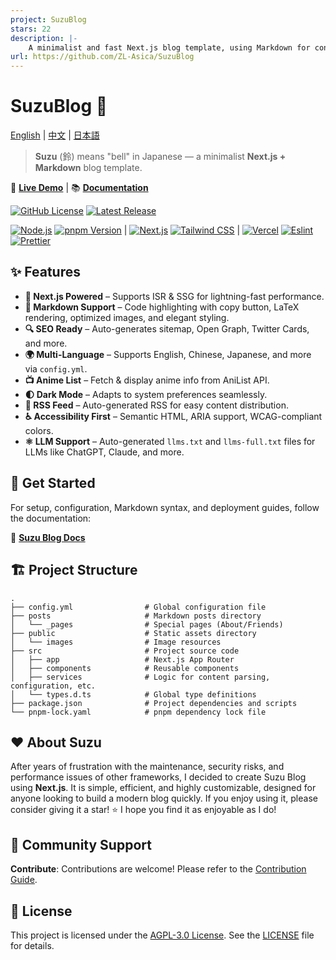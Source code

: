```yaml
---
project: SuzuBlog
stars: 22
description: |-
    A minimalist and fast Next.js blog template, using Markdown for content management. 基于 Next.js 的博客模板。
url: https://github.com/ZL-Asica/SuzuBlog
---
```


# SuzuBlog 🎐

[English](./README.md) | [中文](./README_ZH.md) | [日本語](./README_JA.md)

> **Suzu** (鈴) means "bell" in Japanese — a minimalist **Next.js + Markdown** blog template.

🚀 **[Live Demo](https://www.zla.pub)** | 📚 **[Documentation](https://suzu.zla.app)**

[![GitHub License][license-badge]][license-link] [![Latest Release][release-badge]][release-link]

[![Node.js][node-badge]][node-link] [![pnpm Version][pnpm-badge]][pnpm-link] | [![Next.js][nextjs-badge]][nextjs-link] [![Tailwind CSS][tailwind-badge]][tailwind-link] | [![Vercel][vercel-badge]][vercel-link] [![Eslint][eslint-badge]][eslint-link] [![Prettier][prettier-badge]][prettier-link]

## ✨ Features

- **🚀 Next.js Powered** – Supports ISR & SSG for lightning-fast performance.
- **📄 Markdown Support** – Code highlighting with copy button, LaTeX rendering, optimized images, and elegant styling.
- **🔍 SEO Ready** – Auto-generates sitemap, Open Graph, Twitter Cards, and more.
- **🌍 Multi-Language** – Supports English, Chinese, Japanese, and more via `config.yml`.
- **📺 Anime List** – Fetch & display anime info from AniList API.
- **🌓 Dark Mode** – Adapts to system preferences seamlessly.
- **📢 RSS Feed** – Auto-generated RSS for easy content distribution.
- **♿ Accessibility First** – Semantic HTML, ARIA support, WCAG-compliant colors.
- **⚛️ LLM Support** – Auto-generated `llms.txt` and `llms-full.txt` files for LLMs like ChatGPT, Claude, and more.

## **🚀 Get Started**

For setup, configuration, Markdown syntax, and deployment guides, follow the documentation:

📖 **[Suzu Blog Docs](https://suzu.zla.app)**

## 🏗️ Project Structure

```plaintext
.
├── config.yml                # Global configuration file
├── posts                     # Markdown posts directory
│   └── _pages                # Special pages (About/Friends)
├── public                    # Static assets directory
│   └── images                # Image resources
├── src                       # Project source code
│   ├── app                   # Next.js App Router
│   ├── components            # Reusable components
│   ├── services              # Logic for content parsing, configuration, etc.
│   └── types.d.ts            # Global type definitions
├── package.json              # Project dependencies and scripts
└── pnpm-lock.yaml            # pnpm dependency lock file
```

## ❤️ About Suzu

After years of frustration with the maintenance, security risks, and performance issues of other frameworks, I decided to create Suzu Blog using **Next.js**. It is simple, efficient, and highly customizable, designed for anyone looking to build a modern blog quickly. If you enjoy using it, please consider giving it a star! ⭐ I hope you find it as enjoyable as I do!

## 🔗 Community Support

**Contribute**: Contributions are welcome! Please refer to the [Contribution Guide](./CONTRIBUTING.md).

## 📜 License

This project is licensed under the [AGPL-3.0 License][license-link]. See the [LICENSE](./LICENSE) file for details.

<!-- Badges / Links -->

[eslint-badge]: https://img.shields.io/badge/eslint-4B32C3?logo=eslint&logoColor=white
[eslint-link]: https://www.npmjs.com/package/eslint-config-zl-asica
[license-badge]: https://img.shields.io/github/license/ZL-Asica/SuzuBlog
[license-link]: ./LICENSE
[nextjs-badge]: https://img.shields.io/badge/Next.js-black?logo=next.js&logoColor=white
[nextjs-link]: https://nextjs.org
[node-badge]: https://img.shields.io/badge/node%3E=18.18-339933?logo=node.js&logoColor=white
[node-link]: https://nodejs.org/
[pnpm-badge]: https://img.shields.io/github/package-json/packageManager/ZL-Asica/SuzuBlog?label=&logo=pnpm&logoColor=fff&color=F69220
[pnpm-link]: https://pnpm.io/
[prettier-badge]: https://img.shields.io/badge/Prettier-F7B93E?logo=Prettier&logoColor=white
[prettier-link]: https://www.npmjs.com/package/@zl-asica/prettier-config
[release-badge]: https://img.shields.io/github/v/release/ZL-Asica/SuzuBlog?display_name=release&label=SuzuBlog&color=fc8da3
[release-link]: https://github.com/ZL-Asica/SuzuBlog/releases/
[tailwind-badge]: https://img.shields.io/badge/Tailwind%20CSS-06B6D4?logo=tailwindcss&logoColor=white
[tailwind-link]: https://tailwindcss.com/
[vercel-badge]: https://img.shields.io/badge/Vercel-%23000000.svg?logo=vercel&logoColor=white
[vercel-link]: https://vercel.com

